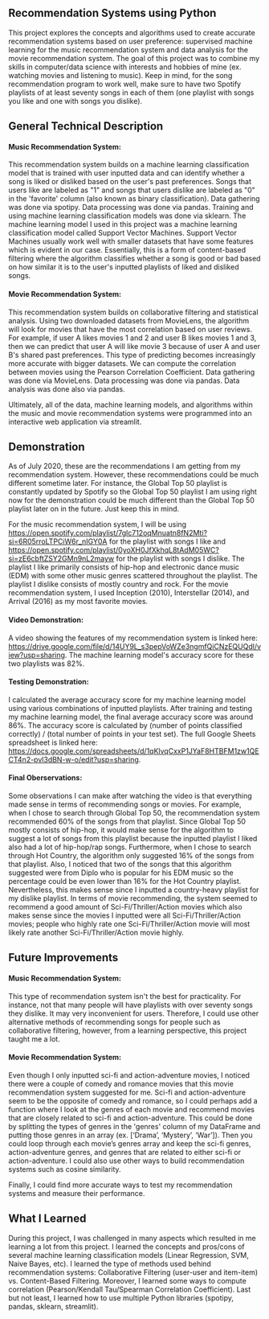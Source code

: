 ## Recommendation Systems using Python
This project explores the concepts and algorithms used to create accurate recommendation systems based on user preference: supervised machine learning for the music recommendation system and data analysis for the movie recommendation system. The goal of this project was to combine my skills in computer/data science with interests and hobbies of mine (ex. watching movies and listening to music). Keep in mind, for the song recommendation program to work well, make sure to have two Spotify playlists of at least seventy songs in each of them (one playlist with songs you like and one with songs you dislike).

## General Technical Description
#### Music Recommendation System: 
This recommendation system builds on a machine learning classification model that is trained with user inputted data and can identify whether a song is liked or disliked based on the user's past preferences. Songs that users like are labeled as "1" and songs that users dislike are labeled as "0" in the 'favorite' column (also known as binary classification). Data gathering was done via spotipy. Data processing was done via pandas. Training and using machine learning classification models was done via sklearn. The machine learning model I used in this project was a machine learning classification model called Support Vector Machines. Support Vector Machines usually work well with smaller datasets that have some features which is evident in our case. Essentially, this is a form of content-based filtering where the algorithm classifies whether a song is good or bad based on how similar it is to the user's inputted playlists of liked and disliked songs. 

#### Movie Recommendation System: 
This recommendation system builds on collaborative filtering and statistical analysis. Using two downloaded datasets from MovieLens, the algorithm will look for movies that have the most correlation based on user reviews. For example, if user A likes movies 1 and 2 and user B likes movies 1 and 3, then we can predict that user A will like movie 3 because of user A and user B's shared past preferences. This type of predicting becomes increasingly more accurate with bigger datasets. We can compute the correlation between movies using the Pearson Correlation Coefficient. Data gathering was done via MovieLens. Data processing was done via pandas. Data analysis was done also via pandas.

Ultimately, all of the data, machine learning models, and algorithms within the music and movie recommendation systems were programmed into an interactive web application via streamlit. 

## Demonstration
As of July 2020, these are the recommendations I am getting from my recommendation system. However, these recommendations could be much different sometime later. For instance, the Global Top 50 playlist is constantly updated by Spotify so the Global Top 50 playlist I am using right now for the demonstration could be much different than the Global Top 50 playlist later on in the future. Just keep this in mind. 

For the music recommendation system, I will be using https://open.spotify.com/playlist/7glc712oqMnuatn8fN2Mti?si=6R05rroLTPCiW6r_nIGY0A for the playlist with songs I like and https://open.spotify.com/playlist/0yoXH0JfXkhqL8tAdM05WC?si=zE6cbftZSY2GMn9nL2mayw for the playlist with songs I dislike. The playlist I like primarily consists of hip-hop and electronic dance music (EDM) with some other music genres scattered throughout the playlist. The playlist I dislike consists of mostly country and rock. For the movie recommendation system, I used Inception (2010), Interstellar (2014), and Arrival (2016) as my most favorite movies. 

#### Video Demonstration:
A video showing the features of my recommendation system is linked here: https://drive.google.com/file/d/14UY9L_s3pepVoWZe3ngmfQiCNzEQUQdl/view?usp=sharing. The machine learning model's accuracy score for these two playlists was 82%. 

#### Testing Demonstration: 
I calculated the average accuracy score for my machine learning model using various combinations of inputted playlists. After training and testing my machine learning model, the final average accuracy score was around 86%. The accuracy score is calculated by (number of points classified correctly) / (total number of points in your test set). The full Google Sheets spreadsheet is linked here: https://docs.google.com/spreadsheets/d/1qKlvqCxxP1JYaF8HTBFM1zw1QECT4n2-pvl3dBN-w-o/edit?usp=sharing. 

#### Final Oberservations:
Some observations I can make after watching the video is that everything made sense in terms of recommending songs or movies. For example, when I chose to search through Global Top 50, the recommendation system recommended 60% of the songs from that playlist. Since Global Top 50 mostly consists of hip-hop, it would make sense for the algorithm to suggest a lot of songs from this playlist because the inputted playlist I liked also had a lot of hip-hop/rap songs. Furthermore, when I chose to search through Hot Country, the algorithm only suggested 16% of the songs from that playlist. Also, I noticed that two of the songs that this algorithm suggested were from Diplo who is popular for his EDM music so the percentage could be even lower than 16% for the Hot Country playlist. Nevertheless, this makes sense since I inputted a country-heavy playlist for my dislike playlist. In terms of movie recommending, the system seemed to recommend a good amount of Sci-Fi/Thriller/Action movies which also makes sense since the movies I inputted were all Sci-Fi/Thriller/Action movies; people who highly rate one Sci-Fi/Thriller/Action movie will most likely rate another Sci-Fi/Thriller/Action movie highly. 

## Future Improvements
#### Music Recommendation System: 
This type of recommendation system isn't the best for practicality. For instance, not that many people will have playlists with over seventy songs they dislike. It may very inconvenient for users. Therefore, I could use other alternative methods of recommending songs for people such as collaborative filtering, however, from a learning perspective, this project taught me a lot. 

#### Movie Recommendation System: 
Even though I only inputted sci-fi and action-adventure movies, I noticed there were a couple of comedy and romance movies that this movie recommendation system suggested for me. Sci-fi and action-adventure seem to be the opposite of comedy and romance, so I could perhaps add a function where I look at the genres of each movie and recommend movies that are closely related to sci-fi and action-adventure. This could be done by splitting the types of genres in the 'genres' column of my DataFrame and putting those genres in an array (ex. [‘Drama’, ‘Mystery’, ‘War’]). Then you could loop through each movie’s genres array and keep the sci-fi genres, action-adventure genres, and genres that are related to either sci-fi or action-adventure. I could also use other ways to build recommendation systems such as cosine similarity. 

Finally, I could find more accurate ways to test my recommendation systems and measure their performance. 

## What I Learned
During this project, I was challenged in many aspects which resulted in me learning a lot from this project. I learned the concepts and pros/cons of several machine learning classification models (Linear Regression, SVM, Naive Bayes, etc). I learned the type of methods used behind recommendation systems: Collaborative Filtering (user-user and item-item) vs. Content-Based Filtering. Moreover, I learned some ways to compute correlation (Pearson/Kendall Tau/Spearman Correlation Coefficient). Last but not least, I learned how to use multiple Python libraries (spotipy, pandas, sklearn, streamlit).
